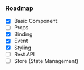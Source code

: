 ### Roadmap

- [x] Basic Component
- [ ] Props
- [x] Binding
- [x] Event
- [x] Styling
- [ ] Rest API
- [ ] Store (State Management)
